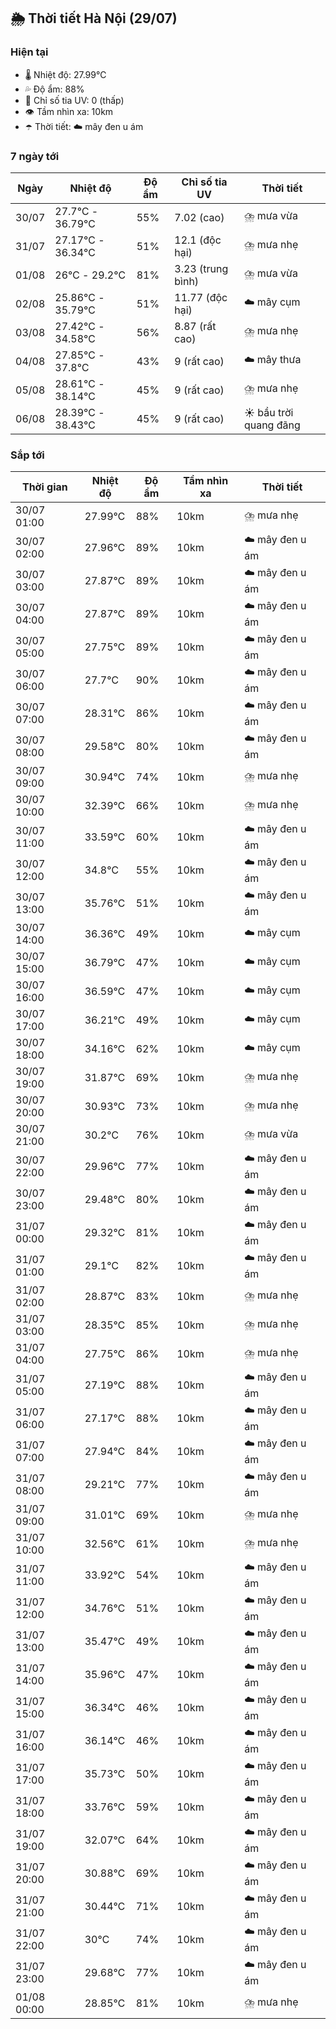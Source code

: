 ## 🌦️ Thời tiết Hà Nội (29/07)

### Hiện tại

- 🌡️ Nhiệt độ: 27.99℃
- 💦 Độ ẩm: 88%
- 🌟 Chỉ số tia UV: 0 (thấp)
- 👁️ Tầm nhìn xa: 10km
- ☂️ Thời tiết: ☁️ mây đen u ám

### 7 ngày tới

| Ngày | Nhiệt độ | Độ ẩm | Chỉ số tia UV | Thời tiết |
| --- | --- | --- | --- | --- |
| 30/07 | 27.7℃ - 36.79℃ | 55% | 7.02 (cao) | ⛈️ mưa vừa |
| 31/07 | 27.17℃ - 36.34℃ | 51% | 12.1 (độc hại) | ⛈️ mưa nhẹ |
| 01/08 | 26℃ - 29.2℃ | 81% | 3.23 (trung bình) | ⛈️ mưa vừa |
| 02/08 | 25.86℃ - 35.79℃ | 51% | 11.77 (độc hại) | ☁️ mây cụm |
| 03/08 | 27.42℃ - 34.58℃ | 56% | 8.87 (rất cao) | ⛈️ mưa nhẹ |
| 04/08 | 27.85℃ - 37.8℃ | 43% | 9 (rất cao) | ☁️ mây thưa |
| 05/08 | 28.61℃ - 38.14℃ | 45% | 9 (rất cao) | ⛈️ mưa nhẹ |
| 06/08 | 28.39℃ - 38.43℃ | 45% | 9 (rất cao) | ☀️ bầu trời quang đãng |

### Sắp tới

| Thời gian | Nhiệt độ | Độ ẩm | Tầm nhìn xa | Thời tiết |
| --- | --- | --- | --- | --- |
| 30/07 01:00 | 27.99℃ | 88% | 10km | ⛈️ mưa nhẹ |
| 30/07 02:00 | 27.96℃ | 89% | 10km | ☁️ mây đen u ám |
| 30/07 03:00 | 27.87℃ | 89% | 10km | ☁️ mây đen u ám |
| 30/07 04:00 | 27.87℃ | 89% | 10km | ☁️ mây đen u ám |
| 30/07 05:00 | 27.75℃ | 89% | 10km | ☁️ mây đen u ám |
| 30/07 06:00 | 27.7℃ | 90% | 10km | ☁️ mây đen u ám |
| 30/07 07:00 | 28.31℃ | 86% | 10km | ☁️ mây đen u ám |
| 30/07 08:00 | 29.58℃ | 80% | 10km | ☁️ mây đen u ám |
| 30/07 09:00 | 30.94℃ | 74% | 10km | ⛈️ mưa nhẹ |
| 30/07 10:00 | 32.39℃ | 66% | 10km | ⛈️ mưa nhẹ |
| 30/07 11:00 | 33.59℃ | 60% | 10km | ☁️ mây đen u ám |
| 30/07 12:00 | 34.8℃ | 55% | 10km | ☁️ mây đen u ám |
| 30/07 13:00 | 35.76℃ | 51% | 10km | ☁️ mây đen u ám |
| 30/07 14:00 | 36.36℃ | 49% | 10km | ☁️ mây cụm |
| 30/07 15:00 | 36.79℃ | 47% | 10km | ☁️ mây cụm |
| 30/07 16:00 | 36.59℃ | 47% | 10km | ☁️ mây cụm |
| 30/07 17:00 | 36.21℃ | 49% | 10km | ☁️ mây cụm |
| 30/07 18:00 | 34.16℃ | 62% | 10km | ☁️ mây cụm |
| 30/07 19:00 | 31.87℃ | 69% | 10km | ⛈️ mưa nhẹ |
| 30/07 20:00 | 30.93℃ | 73% | 10km | ⛈️ mưa nhẹ |
| 30/07 21:00 | 30.2℃ | 76% | 10km | ⛈️ mưa vừa |
| 30/07 22:00 | 29.96℃ | 77% | 10km | ☁️ mây đen u ám |
| 30/07 23:00 | 29.48℃ | 80% | 10km | ☁️ mây đen u ám |
| 31/07 00:00 | 29.32℃ | 81% | 10km | ☁️ mây đen u ám |
| 31/07 01:00 | 29.1℃ | 82% | 10km | ☁️ mây đen u ám |
| 31/07 02:00 | 28.87℃ | 83% | 10km | ⛈️ mưa nhẹ |
| 31/07 03:00 | 28.35℃ | 85% | 10km | ⛈️ mưa nhẹ |
| 31/07 04:00 | 27.75℃ | 86% | 10km | ⛈️ mưa nhẹ |
| 31/07 05:00 | 27.19℃ | 88% | 10km | ☁️ mây đen u ám |
| 31/07 06:00 | 27.17℃ | 88% | 10km | ☁️ mây đen u ám |
| 31/07 07:00 | 27.94℃ | 84% | 10km | ☁️ mây đen u ám |
| 31/07 08:00 | 29.21℃ | 77% | 10km | ☁️ mây đen u ám |
| 31/07 09:00 | 31.01℃ | 69% | 10km | ⛈️ mưa nhẹ |
| 31/07 10:00 | 32.56℃ | 61% | 10km | ⛈️ mưa nhẹ |
| 31/07 11:00 | 33.92℃ | 54% | 10km | ☁️ mây đen u ám |
| 31/07 12:00 | 34.76℃ | 51% | 10km | ☁️ mây đen u ám |
| 31/07 13:00 | 35.47℃ | 49% | 10km | ☁️ mây đen u ám |
| 31/07 14:00 | 35.96℃ | 47% | 10km | ☁️ mây đen u ám |
| 31/07 15:00 | 36.34℃ | 46% | 10km | ☁️ mây đen u ám |
| 31/07 16:00 | 36.14℃ | 46% | 10km | ☁️ mây đen u ám |
| 31/07 17:00 | 35.73℃ | 50% | 10km | ☁️ mây đen u ám |
| 31/07 18:00 | 33.76℃ | 59% | 10km | ☁️ mây đen u ám |
| 31/07 19:00 | 32.07℃ | 64% | 10km | ☁️ mây đen u ám |
| 31/07 20:00 | 30.88℃ | 69% | 10km | ☁️ mây đen u ám |
| 31/07 21:00 | 30.44℃ | 71% | 10km | ☁️ mây đen u ám |
| 31/07 22:00 | 30℃ | 74% | 10km | ☁️ mây đen u ám |
| 31/07 23:00 | 29.68℃ | 77% | 10km | ☁️ mây đen u ám |
| 01/08 00:00 | 28.85℃ | 81% | 10km | ⛈️ mưa nhẹ |
